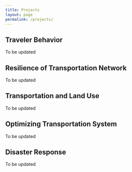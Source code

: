 ```yaml
---
title: Projects
layout: page
permalink: /projects/
---
```


## Traveler Behavior
<p>To be updated</p>


## Resilience of Transportation Network
<p>To be updated</p>


## Transportation and Land Use
<p>To be updated</p>


## Optimizing Transportation System
<p>To be updated</p>


## Disaster Response
<p>To be updated</p>
